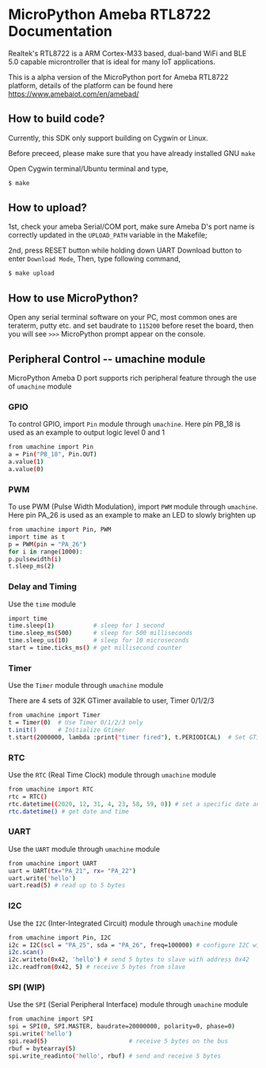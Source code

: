 # MicroPython Ameba RTL8722 Documentation
Realtek's RTL8722 is a ARM Cortex-M33 based, dual-band WiFi and BLE 5.0 capable microntroller that is ideal for many IoT applications.

This is a alpha version of the MicroPython port for Ameba RTL8722 platform, details of the platform can be found here  https://www.amebaiot.com/en/amebad/


## How to build code?
Currently, this SDK only support building on Cygwin or Linux.

Before preceed, please make sure that you have already installed GNU ```make```

Open Cygwin terminal/Ubuntu terminal and type,

```bash
$ make
```


## How to upload?

1st, check your ameba Serial/COM port, make sure Ameba D's port name is correctly updated in the ```UPLOAD_PATH``` variable in the Makefile;

2nd, press RESET button while holding down UART Download button to enter ```Download Mode```,
Then, type following command,

```bash
$ make upload
```


## How to use MicroPython?
Open any serial terminal software on your PC, most common ones are teraterm, putty etc. and set baudrate to ```115200``` before reset the board, then you will see ```>>>``` MicroPython prompt appear on the console.


## Peripheral Control -- umachine module
MicroPython Ameba D port supports rich peripheral feature through the use of ```umachine``` module

### GPIO
To control GPIO, import ```Pin``` module through ```umachine```. Here pin PB_18 is used as an example to output logic level 0 and 1

```bash
from umachine import Pin
a = Pin("PB_18", Pin.OUT)
a.value(1)
a.value(0)
```


### PWM
To use PWM (Pulse Width Modulation), import ```PWM``` module through ```umachine```. Here pin PA_26 is used as an example to make an LED to slowly brighten up

```bash
from umachine import Pin, PWM
import time as t
p = PWM(pin = "PA_26")
for i in range(1000):
p.pulsewidth(i)
t.sleep_ms(2)
```


### Delay and Timing
Use the ```time``` module

```bash
import time
time.sleep(1)           # sleep for 1 second
time.sleep_ms(500)      # sleep for 500 milliseconds
time.sleep_us(10)       # sleep for 10 microseconds
start = time.ticks_ms() # get millisecond counter
```


### Timer
Use the ```Timer``` module through ```umachine``` module

There are 4 sets of 32K GTimer available to user, Timer 0/1/2/3

```bash
from umachine import Timer
t = Timer(0)  # Use Timer 0/1/2/3 only
t.init()      # Initialize Gtimer
t.start(2000000, lambda :print("timer fired"), t.PERIODICAL)  # Set GTimer at duration of 2 seconds, with a lambda callback function and fired periodically
```


### RTC
Use the ```RTC``` (Real Time Clock) module through ```umachine``` module

```bash
from umachine import RTC
rtc = RTC()
rtc.datetime((2020, 12, 31, 4, 23, 58, 59, 0)) # set a specific date and time (year, month, day, weekday(0 for Monday), hour, minute, second, total seconds)
rtc.datetime() # get date and time
```


### UART
Use the ```UART``` module through ```umachine``` module

```bash
from umachine import UART
uart = UART(tx="PA_21", rx= "PA_22")
uart.write('hello')
uart.read(5) # read up to 5 bytes
```


### I2C
Use the ```I2C``` (Inter-Integrated Circuit) module through ```umachine``` module
```bash
from umachine import Pin, I2C
i2c = I2C(scl = "PA_25", sda = "PA_26", freq=100000) # configure I2C with pins and freq. of 100KHz
i2c.scan()
i2c.writeto(0x42, 'hello') # send 5 bytes to slave with address 0x42
i2c.readfrom(0x42, 5) # receive 5 bytes from slave
```


### SPI (WIP)
Use the ```SPI``` (Serial Peripheral Interface) module through ```umachine``` module
```bash
from umachine import SPI
spi = SPI(0, SPI.MASTER, baudrate=20000000, polarity=0, phase=0)
spi.write('hello')
spi.read(5)                       # receive 5 bytes on the bus
rbuf = bytearray(5)
spi.write_readinto('hello', rbuf) # send and receive 5 bytes
```
